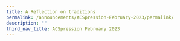 ```yaml
---
title: A Reflection on traditions
permalink: /announcements/ACSpression-February-2023/permalink/
description: ""
third_nav_title: ACSpression February 2023
---
```

